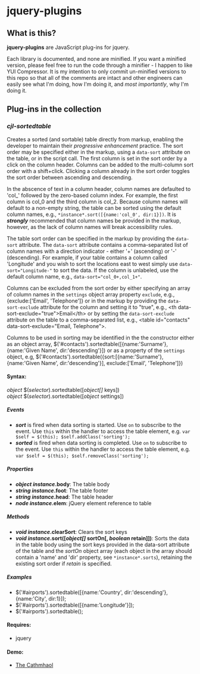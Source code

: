 jquery-plugins
==========

## What is this?

**jquery-plugins** are JavaScript plug-ins for jquery.

Each library is documented, and none are minified. If you want a minified version, please feel free to run the code through a minifier - I happen to like YUI Compressor. It is my intention to only commit un-minified versions to this repo so that all of the comments are intact and other engineers can easily see what I'm doing, how I'm doing it, and *most importantly*, why I'm doing it.

## Plug-ins in the collection

### *cjl-sortedtable*
Creates a sorted (and sortable) table directly from markup, enabling the developer to maintain their *progressive enhancement* practice. The sort order may be specified either in the markup, using a `data-sort` attribute on the table, or in the script call. The first column is set in the sort order by a click on the column header. Columns can be added to the multi-column sort order with a shift+click. Clicking a column already in the sort order toggles the sort order between ascending and descending.

In the abscence of text in a column header, column names are defaulted to 'col_' followed by the zero-based column index. For example, the first column is col_0 and the third column is col_2. Because column names will default to a non-empty string, the table can be sorted using the default column names, e.g., `*instance*.sort([{name:'col_0', dir:1}])`. It is ***strongly*** recommended that column names be provided in the markup, however, as the lack of column names will break accessibility rules.

The table sort order can be specified in the markup by providing the `data-sort` attribute. The `data-sort` attribute contains a comma-separated list of column names with a direction indicator - either '+' (ascending) or '-' (descending). For example, if your table contains a column called 'Longitude' and you wish to sort the locations east to west simply use `data-sort="Longitude-"` to sort the data. If the column is unlabeled, use the default column name, e.g., `data-sort="col_0+,col_1+"`.

Columns can be excluded from the sort order by either specifying an array of column names in the `settings` object array property `exclude`, e.g., {exclude:['Email', 'Telephone']} or in the markup by providing the `data-sort-exclude` attribute for the column and setting it to "true", e.g., &lt;th data-sort-exclude="true"&gt;Email&lt;/th&gt; or by setting the `data-sort-exclude` attribute on the table to a comma-separated list, e.g., &lt;table id="contacts" data-sort-exclude="Email, Telephone"&gt;.

Columns to be used in sorting may be identified in the the constructor either as an object array, $('#contacts').sortedtable([{name:'Surname'}, {name:'Given Name', dir:'descending'}]) or as a property of the `settings` object, e.g, $('#contacts').sortedtable({sort:[{name:'Surname'}, {name:'Given Name', dir:'descending'}], exclude:['Email', 'Telephone']})

#### Syntax:
*object* $(*selector*).sortedtable([*object[]* keys])  
*object* $(*selector*).sortedtable([*object* settings])

##### Events
- ***sort*** is fired when data sorting is started. Use `on` to subscribe to the event. Use `this` within the handler to access the table element, e.g. `var $self = $(this); $self.addClass('sorting');`
- ***sorted*** is fired when data sorting is completed. Use `on` to subscribe to the event. Use `this` within the handler to access the table element, e.g. `var $self = $(this); $self.removeClass('sorting');`

##### Properties
- ***object* *instance*.body**: The table body
- ***string* *instance*.foot**: The table footer
- ***string* *instance*.head**: The table header
- ***node* *instance*.elem**: jQuery element reference to table

##### Methods
- ***void* *instance*.clearSort**: Clears the sort keys
- ***void* *instance*.sort([*object[]* sortOn[, *boolean* retain]])**: Sorts the data in the table body using the sort keys provided in the data-sort attribute of the table and the <em>sortOn</em> object array (each object in the array should contain a 'name' and 'dir' property, see `*instance*.sorts`), retaining the existing sort order if <em>retain</em> is specified.

##### Examples
- $('#airports').sortedtable([{name:'Country', dir:'descending'}, {name:'City', dir:1}]);
- $('#airports').sortedtable([{name:'Longitude'}]);
- $('#airports').sortedtable();

#### Requires:
- jquery

#### Demo:
- [The Cathmhaol](http://prototypes.cathmhaol.com/sortedtable-jquery/)
